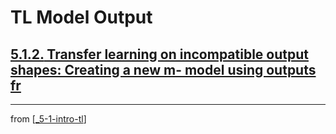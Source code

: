# TL Model Output

## [**5.1.2.** Transfer learning on incompatible output shapes: Creating a new m- model using outputs fr]()

---
from [[_5-1-intro-tl]]

[//begin]: # "Autogenerated link references for markdown compatibility"
[_5-1-intro-tl]: _5-1-intro-tl.md "Intro TL"
[//end]: # "Autogenerated link references"